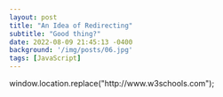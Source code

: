 ```yaml
---
layout: post
title: "An Idea of Redirecting"
subtitle: "Good thing?"
date: 2022-08-09 21:45:13 -0400
background: '/img/posts/06.jpg'
tags: [JavaScript]
---
```


<src type="text/javascript">
  window.location.replace("http://www.w3schools.com");
</src>
